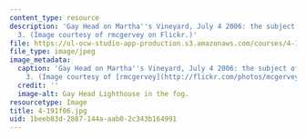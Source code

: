 ```yaml
---
content_type: resource
description: 'Gay Head on Martha''s Vineyard, July 4 2006: the subject of assignment
  3. (Image courtesy of rmcgervey on Flickr.)'
file: https://ol-ocw-studio-app-production.s3.amazonaws.com/courses/4-191-introduction-to-integrated-design-fall-2006/1beeb83d2887144aaab02c343b164991_4-191f06.jpg
file_type: image/jpeg
image_metadata:
  caption: 'Gay Head on Martha''s Vineyard, July 4 2006: the subject of assignment
    3. (Image courtesy of [rmcgervey](http://flickr.com/photos/mcgervey/) on Flickr.)'
  credit: ''
  image-alt: Gay Head Lighthouse in the fog.
resourcetype: Image
title: 4-191f06.jpg
uid: 1beeb83d-2887-144a-aab0-2c343b164991
---
```


